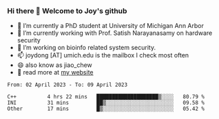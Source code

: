 ### Hi there 👋 Welcome to Joy's github

- 🔭 I’m currently a PhD student at University of Michigan Ann Arbor
- 🌱 I’m currently working with Prof. Satish Narayanasamy on hardware security
- 👯 I’m working on bioinfo related system security. 
- 📫 joydong [AT] umich.edu is the mailbox I check most often
- 😄 also know as jiao_chew
- 💬 read more at [my website](https://joydddd.github.io/)
<!--START_SECTION:waka-->

```text
From: 02 April 2023 - To: 09 April 2023

C++          4 hrs 22 mins   ████████████████████▒░░░░   80.79 %
INI          31 mins         ██▒░░░░░░░░░░░░░░░░░░░░░░   09.58 %
Other        17 mins         █▒░░░░░░░░░░░░░░░░░░░░░░░   05.42 %
```

<!--END_SECTION:waka-->
